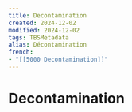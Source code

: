 ```yaml
---
title: Decontamination
created: 2024-12-02
modified: 2024-12-02
tags: TBSMetadata
alias: Décontamination
french:
- "[[5000 Decontamination]]"
---
```

# Decontamination
